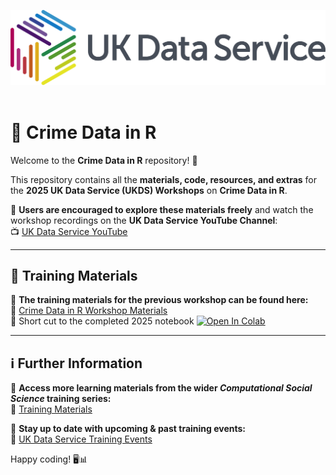 ![UKDS Logo](./assests/UKDS_Logos_Col_Grey_300dpi.png)<br> <br>

# 📌 Crime Data in R  

Welcome to the **Crime Data in R** repository! 🎯  

This repository contains all the **materials, code, resources, and extras** for the **2025 UK Data Service (UKDS) Workshops** on **Crime Data in R**.  

👥 **Users are encouraged to explore these materials freely** and watch the workshop recordings on the **UK Data Service YouTube Channel**:  
📺 [UK Data Service YouTube](https://www.youtube.com/user/UKDataService)  

---

## 📂 Training Materials  

📌 **The training materials for the previous workshop can be found here:**  
🔗 [Crime Data in R Workshop Materials](https://github.com/UKDataServiceOpen/Crime_Data_in_R)  
🚀 Short cut to the completed 2025 notebook [![Open In Colab](https://colab.research.google.com/assets/colab-badge.svg)](https://colab.research.google.com/github/UKDataServiceOpen/Mapping_Crime_Data_R_2025/blob/main/Code/Crime_Mapping_Workshop.ipynb)  

---

## ℹ️ Further Information  

📘 **Access more learning materials from the wider *Computational Social Science* training series:**  
🔗 [Training Materials](https://github.com/UKDataServiceOpen/computational-social-science)  

📅 **Stay up to date with upcoming & past training events:**  
🔗 [UK Data Service Training Events](https://ukdataservice.ac.uk/training-events/)  
 

Happy coding! 🖥️📊  
